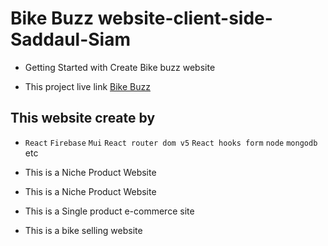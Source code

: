 # Bike Buzz website-client-side-Saddaul-Siam
* Getting Started with Create Bike buzz website

* This project live link [Bike Buzz](https://bike-buzz.web.app/)

## This website create by 

* `React` `Firebase` `Mui` `React router dom v5` `React hooks form` `node` `mongodb` etc

* This is a Niche Product Website

* This is a Niche Product Website

* This is a Single product e-commerce site

* This is a bike selling website 
